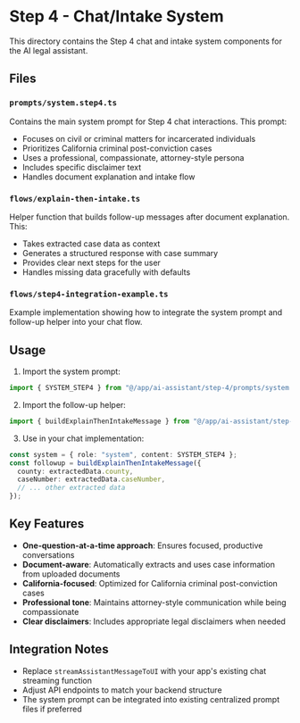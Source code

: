 # Step 4 - Chat/Intake System

This directory contains the Step 4 chat and intake system components for the AI legal assistant.

## Files

### `prompts/system.step4.ts`
Contains the main system prompt for Step 4 chat interactions. This prompt:
- Focuses on civil or criminal matters for incarcerated individuals
- Prioritizes California criminal post-conviction cases
- Uses a professional, compassionate, attorney-style persona
- Includes specific disclaimer text
- Handles document explanation and intake flow

### `flows/explain-then-intake.ts`
Helper function that builds follow-up messages after document explanation. This:
- Takes extracted case data as context
- Generates a structured response with case summary
- Provides clear next steps for the user
- Handles missing data gracefully with defaults

### `flows/step4-integration-example.ts`
Example implementation showing how to integrate the system prompt and follow-up helper into your chat flow.

## Usage

1. Import the system prompt:
```typescript
import { SYSTEM_STEP4 } from "@/app/ai-assistant/step-4/prompts/system.step4";
```

2. Import the follow-up helper:
```typescript
import { buildExplainThenIntakeMessage } from "@/app/ai-assistant/step-4/flows/explain-then-intake";
```

3. Use in your chat implementation:
```typescript
const system = { role: "system", content: SYSTEM_STEP4 };
const followup = buildExplainThenIntakeMessage({
  county: extractedData.county,
  caseNumber: extractedData.caseNumber,
  // ... other extracted data
});
```

## Key Features

- **One-question-at-a-time approach**: Ensures focused, productive conversations
- **Document-aware**: Automatically extracts and uses case information from uploaded documents
- **California-focused**: Optimized for California criminal post-conviction cases
- **Professional tone**: Maintains attorney-style communication while being compassionate
- **Clear disclaimers**: Includes appropriate legal disclaimers when needed

## Integration Notes

- Replace `streamAssistantMessageToUI` with your app's existing chat streaming function
- Adjust API endpoints to match your backend structure
- The system prompt can be integrated into existing centralized prompt files if preferred






